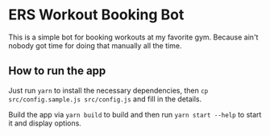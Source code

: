 # ERS Workout Booking Bot
This is a simple bot for booking workouts at my favorite gym. Because ain't nobody got time for doing that manually all the time.

## How to run the app

Just run `yarn` to install the necessary dependencies, then `cp src/config.sample.js src/config.js` and fill in the details.

Build the app via `yarn build` to build and then run `yarn start --help` to start it and display options.
